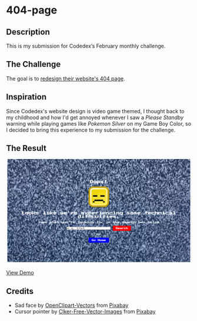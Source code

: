 # 404-page
## Description
This is my submission for Codedex’s February monthly challenge. 
## The Challenge
The goal is to [redesign their website's 404 page](https://www.codedex.io/community/monthly-challenge/february-2024). 

## Inspiration 

Since Codedex's website design is video game themed, I thought back to my childhood and how I'd get annoyed whenever I saw a *Please Standby* warning while playing games like *Pokemon Silver* on my Game Boy Color, so I decided to bring this experience to my submission for the challenge. 

## The Result

![Preview of the final result](/images/404-page.png)

[View Demo](https://codedex404page.netlify.app/)

## Credits
- Sad face by [OpenClipart-Vectors](https://pixabay.com/users/openclipart-vectors-30363/?utm_source=link-attribution&utm_medium=referral&utm_campaign=image&utm_content=147443) from [Pixabay](https://pixabay.com//?utm_source=link-attribution&utm_medium=referral&utm_campaign=image&utm_content=147443)
- Cursor pointer by [Clker-Free-Vector-Images](https://pixabay.com/users/clker-free-vector-images-3736/?utm_source=link-attribution&utm_medium=referral&utm_campaign=image&utm_content=306186) from [Pixabay](https://pixabay.com//?utm_source=link-attribution&utm_medium=referral&utm_campaign=image&utm_content=306186)
  
